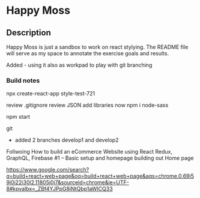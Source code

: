 # Happy Moss

## Description

Happy Moss is just a sandbox to work on react stylying.  The README file will serve as my space to annotate the exercise goals and results.

Added - using it also as workpad to play with git branching



### Build notes
npx create-react-app style-test-721

review .gitignore
review JSON
add libraries now
  npm i node-sass
  


npm start

git
  * added 2 branches develop1 and develop2


Follwoing How to build an eCommerce Website using React Redux, GraphQL, Firebase #1 – Basic setup and homepage  building out Home page




  https://www.google.com/search?q=build+react+web+page&oq=build+react+web+page&aqs=chrome.0.69i59j0i22i30l2.11805j0j7&sourceid=chrome&ie=UTF-8#kpvalbx=_ZBf4YJPpG8jNtQbp1aWICQ33